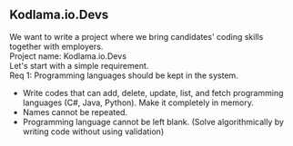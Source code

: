 ## Kodlama.io.Devs

We want to write a project where we bring candidates' coding skills together with employers. <br>
Project name: Kodlama.io.Devs  <br>
Let's start with a simple requirement. <br>
Req 1: Programming languages should be kept in the system.
* Write codes that can add, delete, update, list, and fetch programming languages (C#, Java, Python). Make it completely in memory.
* Names cannot be repeated.
* Programming language cannot be left blank. (Solve algorithmically by writing code without using validation)

